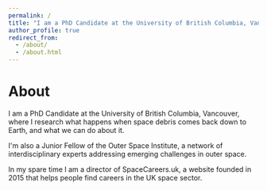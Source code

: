```yaml
---
permalink: /
title: "I am a PhD Candidate at the University of British Columbia, Vancouver"
author_profile: true
redirect_from: 
  - /about/
  - /about.html
---
```


About
======

I am a PhD Candidate at the University of British Columbia, Vancouver, where I research what happens when space debris comes back down to Earth, and what we can do about it.

I'm also a Junior Fellow of the Outer Space Institute, a network of interdisciplinary experts addressing emerging challenges in outer space.

In my spare time I am a director of SpaceCareers.uk, a website founded in 2015 that helps people find careers in the UK space sector.
